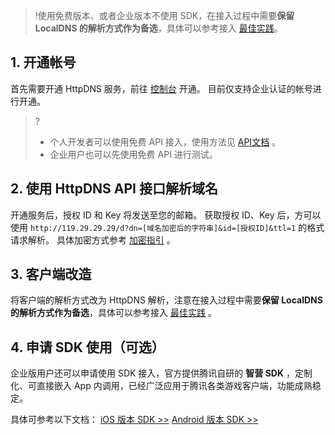 >!使用免费版本、或者企业版本不使用 SDK，在接入过程中需要**保留 LocalDNS 的解析方式作为备选**，具体可以参考接入 [最佳实践](/doc/product/379/最佳实践)。

## 1. 开通帐号
首先需要开通 HttpDNS 服务，前往 [控制台](https://console.cloud.tencent.com/httpdns) 开通。
目前仅支持企业认证的帐号进行开通。

>?
>- 个人开发者可以使用免费 API 接入，使用方法见 [API文档](https://cloud.tencent.com/document/product/379/3524) 。
>- 企业用户也可以先使用免费 API 进行测试。

## 2. 使用 HttpDNS API 接口解析域名
开通服务后，授权 ID 和 Key 将发送至您的邮箱。
获取授权 ID、Key 后，方可以使用 `http://119.29.29.29/d?dn=[域名加密后的字符串]&id=[授权ID]&ttl=1` 的格式请求解析。
具体加密方式参考 [加密指引](https://cloud.tencent.com/document/product/379/3530) 。

## 3. 客户端改造
将客户端的解析方式改为 HttpDNS 解析，注意在接入过程中需要**保留 LocalDNS 的解析方式作为备选**，具体可以参考接入 [最佳实践](/doc/product/379/最佳实践) 。

## 4. 申请 SDK 使用（可选）
企业版用户还可以申请使用 SDK 接入，官方提供腾讯自研的 **智营 SDK** ，定制化、可直接嵌入 App 内调用，已经广泛应用于腾讯各类游戏客户端，功能成熟稳定。

具体可参考以下文档：
[iOS 版本 SDK >>](https://cloud.tencent.com/document/product/379/17669)
[Android 版本 SDK >>](https://cloud.tencent.com/document/product/379/17655)

